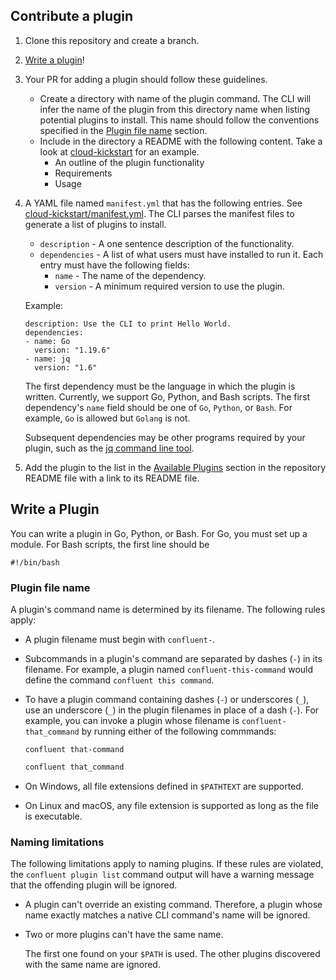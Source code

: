 ## Contribute a plugin
1. Clone this repository and create a branch. 
2. [Write a plugin](#write-a-plugin)!
3. Your PR for adding a plugin should follow these guidelines.
   - Create a directory with name of the plugin command.  The CLI will infer the name of the plugin from this directory name when listing potential plugins to install. This name should follow the conventions specified in the [Plugin file name](#plugin-file-name) section.
   - Include in the directory a README with the following content. Take a look at [cloud-kickstart](cloud-kickstart/README.md) for an example. 
     - An outline of the plugin functionality
     - Requirements
     - Usage 
4. A YAML file named `manifest.yml` that has the following entries. See [cloud-kickstart/manifest.yml](cloud-kickstart/manifest.yml).  The CLI parses the manifest files to generate a list of plugins to install.
    - `description` - A one sentence description of the functionality.
    - `dependencies` - A list of what users must have installed to run it. Each entry must have the following fields:
      - `name` - The name of the dependency.
      - `version` - A minimum required version to use the plugin.

    Example:
    ```
    description: Use the CLI to print Hello World.
    dependencies:
    - name: Go
      version: "1.19.6"
    - name: jq
      version: "1.6"
    ```
    The first dependency must be the language in which the plugin is written. Currently, we support Go, Python, and Bash scripts. The first dependency's `name` field should be one of `Go`, `Python`, or `Bash`. For example, `Go` is allowed but `Golang` is not.

    Subsequent dependencies may be other programs required by your plugin, such as the [jq command line tool](https://jqlang.github.io/jq/).
5. Add the plugin to the list in the [Available Plugins](README.md#available-plugins) section in the repository README file with a link to its README file.

## Write a Plugin

You can write a plugin in Go, Python, or Bash. For Go, you must set up a module. For Bash scripts, the first line should be
```
#!/bin/bash
```

### Plugin file name

A plugin's command name is determined by its filename. The following
rules apply:

-   A plugin filename must begin with `confluent-`.

-   Subcommands in a plugin's command are separated by dashes (`-`) in
    its filename. For example, a plugin named `confluent-this-command`
    would define the command `confluent this command`.

-   To have a plugin command containing dashes (`-`) or underscores
    (`_`), use an underscore (`_`) in the plugin filenames in place of a
    dash (`-`). For example, you can invoke a plugin whose filename is
    `confluent-that_command` by running either of the following
    commmands:

    ```
    confluent that-command
    ```
    
    ```bash
    confluent that_command
    ```

-   On Windows, all file extensions defined in `$PATHTEXT` are
    supported.

-   On Linux and macOS, any file extension is supported as long as the
    file is executable.

### Naming limitations

The following limitations apply to naming plugins. If these rules are
violated, the `confluent plugin list` command output will have a warning
message that the offending plugin will be ignored.

-   A plugin can't override an existing command. Therefore, a plugin
    whose name exactly matches a native CLI command's name will be
    ignored.

-   Two or more plugins can't have the same name.

    The first one found on your `$PATH` is used. The other plugins
    discovered with the same name are ignored.

